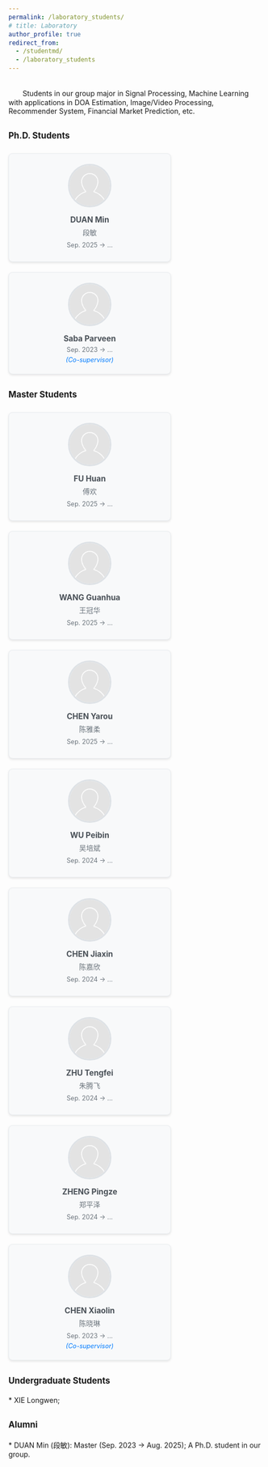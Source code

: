 ```yaml
---
permalink: /laboratory_students/
# title: Laboratory
author_profile: true
redirect_from: 
  - /studentmd/
  - /laboratory_students
---
```


<br />
　　Students in our group major in Signal Processing, Machine Learning with applications in DOA Estimation, Image/Video Processing, Recommender System, Financial Market Prediction, etc.

<!-- Ph.D. Students
--------
* Saba Parveen (Co-supervisor): Sep. 2023 -> ...

  
Master Students
--------
* WU Peibin (吴培斌): Sep. 2024 -> ...
* CHEN Jiaxin (陈嘉欣): Sep. 2024 -> ...
* ZHU Tengfei (朱腾飞): Sep. 2024 -> ...
* ZHENG Pingze (郑平泽): Sep. 2024 -> ...
* DUAN Min (段敏): Sep. 2023 -> ...
* CHEN Xiaolin (陈晓琳) (Co-supervisor): Sep. 2023 -> ...

Undergraduate Students
--------
* 

Alumni (whereabout)
--------
*  -->
<style>
  .students-container {
    display: flex;
    flex-wrap: wrap;
    gap: 20px;
    margin: 20px 0;
  }
  
  .student-card {
    flex: 0 1 calc(33.333% - 20px);
    min-width: 280px;
    background: #f8f9fa;
    border: 1px solid #e9ecef;
    border-radius: 8px;
    padding: 20px;
    box-shadow: 0 2px 4px rgba(0,0,0,0.1);
    transition: box-shadow 0.3s ease;
  }
  
  .student-card:hover {
    box-shadow: 0 4px 8px rgba(0,0,0,0.15);
  }
  
  .student-avatar {
    width: 80px;
    height: 80px;
    border-radius: 50%;
    object-fit: cover;
    margin: 0 auto 15px auto;
    display: block;
    border: 3px solid #dee2e6;
  }
  
  .student-info {
    text-align: center;
  }
  
  .student-name {
    font-weight: bold;
    font-size: 1.1em;
    color: #495057;
    margin-bottom: 5px;
  }
  
  .student-chinese-name {
    font-size: 1em;
    color: #6c757d;
    margin-bottom: 8px;
  }
  
  .student-period {
    font-size: 0.9em;
    color: #6c757d;
    margin-bottom: 5px;
  }
  
  .student-note {
    font-style: italic;
    font-size: 0.9em;
    color: #007bff;
    margin-top: 5px;
  }
  
  .section-title {
    font-size: 1.2em;
    font-weight: bold;
    margin: 30px 0 15px 0;
    padding-bottom: 5px;
  }
  
  @media (max-width: 768px) {
    .student-card {
      flex: 0 1 100%;
      min-width: unset;
    }
  }
  
  @media (min-width: 769px) and (max-width: 1024px) {
    .student-card {
      flex: 0 1 calc(50% - 20px);
    }
  }
</style>

<div class="section-title">Ph.D. Students</div>
<div class="students-container">
  <div class="student-card">
    <img class="student-avatar" src="/files/students_icon/default.png" alt="DUAN Min">
    <div class="student-info">
      <div class="student-name">DUAN Min</div>
      <div class="student-chinese-name">段敏</div>
      <div class="student-period">Sep. 2025 -> ...</div>
    </div>
  </div>
  <div class="student-card">
    <img class="student-avatar" src="/files/students_icon/default.png" alt="Saba Parveen">
    <div class="student-info">
      <div class="student-name">Saba Parveen</div>
      <div class="student-period">Sep. 2023 -> ...</div>
      <div class="student-note">(Co-supervisor)</div>
    </div>
  </div>
</div>

<div class="section-title">Master Students</div>
<div class="students-container">
  <div class="student-card">
    <img class="student-avatar" src="/files/students_icon/default.png" alt="DUAN Min">
    <div class="student-info">
      <div class="student-name">FU Huan</div>
      <div class="student-chinese-name">傅欢</div>
      <div class="student-period">Sep. 2025 -> ...</div>
    </div>
  </div>
  <div class="student-card">
    <img class="student-avatar" src="/files/students_icon/default.png" alt="DUAN Min">
    <div class="student-info">
      <div class="student-name">WANG Guanhua</div>
      <div class="student-chinese-name">王冠华</div>
      <div class="student-period">Sep. 2025 -> ...</div>
    </div>
  </div>
  <div class="student-card">
    <img class="student-avatar" src="/files/students_icon/default.png" alt="DUAN Min">
    <div class="student-info">
      <div class="student-name">CHEN Yarou</div>
      <div class="student-chinese-name">陈雅柔</div>
      <div class="student-period">Sep. 2025 -> ...</div>
    </div>
  </div>
  <div class="student-card">
    <img class="student-avatar" src="/files/students_icon/default.png" alt="WU Peibin">
    <div class="student-info">
      <div class="student-name">WU Peibin</div>
      <div class="student-chinese-name">吴培斌</div>
      <div class="student-period">Sep. 2024 -> ...</div>
    </div>
  </div>
  
  <div class="student-card">
    <img class="student-avatar" src="/files/students_icon/default.png" alt="CHEN Jiaxin">
    <div class="student-info">
      <div class="student-name">CHEN Jiaxin</div>
      <div class="student-chinese-name">陈嘉欣</div>
      <div class="student-period">Sep. 2024 -> ...</div>
    </div>
  </div>
  
  <div class="student-card">
    <img class="student-avatar" src="/files/students_icon/default.png" alt="ZHU Tengfei">
    <div class="student-info">
      <div class="student-name">ZHU Tengfei</div>
      <div class="student-chinese-name">朱腾飞</div>
      <div class="student-period">Sep. 2024 -> ...</div>
    </div>
  </div>
  
  <div class="student-card">
    <img class="student-avatar" src="/files/students_icon/default.png" alt="ZHENG Pingze">
    <div class="student-info">
      <div class="student-name">ZHENG Pingze</div>
      <div class="student-chinese-name">郑平泽</div>
      <div class="student-period">Sep. 2024 -> ...</div>
    </div>
  </div>

  <div class="student-card">
    <img class="student-avatar" src="/files/students_icon/default.png" alt="CHEN Xiaolin">
    <div class="student-info">
      <div class="student-name">CHEN Xiaolin</div>
      <div class="student-chinese-name">陈晓琳</div>
      <div class="student-period">Sep. 2023 -> ...</div>
      <div class="student-note">(Co-supervisor)</div>
    </div>
  </div>
</div>

<div class="section-title">Undergraduate Students</div>
* XIE Longwen; 

<div class="section-title">Alumni</div>
* DUAN Min (段敏): Master (Sep. 2023 -> Aug. 2025); A Ph.D. student in our group.
